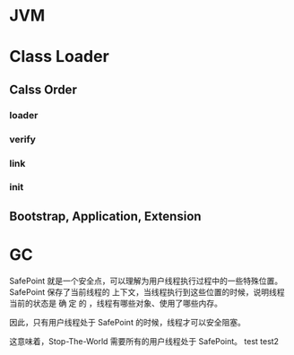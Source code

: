 # JVM

# Class Loader
## Calss Order
### loader 
### verify
### link
### init
## Bootstrap, Application, Extension


# GC
SafePoint 就是一个安全点，可以理解为用户线程执行过程中的一些特殊位置。SafePoint 保存了当前线程的 上下文，当线程执行到这些位置的时候，说明线程当前的状态是 
确
定
的
，线程有哪些对象、使用了哪些内存。

因此，只有用户线程处于 SafePoint 的时候，线程才可以安全阻塞。

这意味着，Stop-The-World 需要所有的用户线程处于 SafePoint。
test
test2
